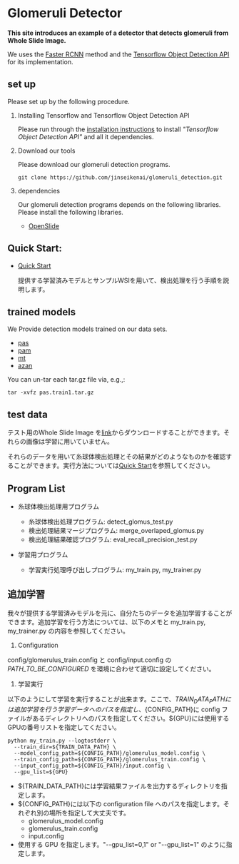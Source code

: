 # Glomeruli Detector
**This site introduces an example of a detector that detects glomeruli from Whole Slide Image.**

We uses the [Faster RCNN](https://arxiv.org/abs/1506.01497) method and the [Tensorflow Object Detection API](https://github.com/tensorflow/models/tree/master/research/object_detection) for its implementation.

## set up

Please set up by the following procedure.

1. Installing Tensorflow and Tensorflow Object Detection API

    Please run through the [installation instructions](https://github.com/tensorflow/models/blob/master/research/object_detection/g3doc/installation.md) to install *"Tensorflow Object Detection API"* and all it dependencies.

2. Download our tools

    Please download our glomeruli detection programs.

    ```
    git clone https://github.com/jinseikenai/glomeruli_detection.git
    ```

1. dependencies

    Our glomeruli detection programs depends on the following libraries. Please install the following libraries.

    * [OpenSlide](https://openslide.org/)

## Quick Start:

  * [Quick Start](https://github.com/jinseikenai/glomeruli_detection/blob/master/detecting_glomeruli.md)

    提供する学習済みモデルとサンプルWSIを用いて、検出処理を行う手順を説明します。

## trained models

  We Provide detection models trained on our data sets.

  * [pas](http://www.m.u-tokyo.ac.jp/medinfo/download/jinai/faster_rcnn/trained_models/pas_train1.tar.gz)
  * [pam](http://www.m.u-tokyo.ac.jp/medinfo/download/jinai/faster_rcnn/trained_models/pam_train1.tar.gz)
  * [mt](http://www.m.u-tokyo.ac.jp/medinfo/download/jinai/faster_rcnn/trained_models/mt_train1.tar.gz)
  * [azan](http://www.m.u-tokyo.ac.jp/medinfo/download/jinai/faster_rcnn/trained_models/azan_train1.tar.gz)

  You can un-tar each tar.gz file via, e.g.,:

  ```
  tar -xvfz pas.train1.tar.gz
  ```

## test data

  テスト用のWhole Slide Image を[link](http://www.m.u-tokyo.ac.jp/medinfo/download/jinai/faster_rcnn/test_data.tar.gz)からダウンロードすることができます。それらの画像は学習に用いていません。

  それらのデータを用いて糸球体検出処理とその結果がどのようなものかを確認することができます。実行方法については[Quick Start](https://github.com/jinseikenai/glomeruli_detection/blob/master/detecting_glomeruli.md)を参照してください。

## Program List
* 糸球体検出処理用プログラム
  * 糸球体検出処理プログラム: detect_glomus_test.py
  * 検出処理結果マージプログラム: merge_overlaped_glomus.py
  * 検出処理結果確認プログラム: eval_recall_precision_test.py

* 学習用プログラム
  * 学習実行処理呼び出しプログラム: my_train.py, my_trainer.py

## 追加学習

  我々が提供する学習済みモデルを元に、自分たちのデータを追加学習することができます。追加学習を行う方法については、以下のメモと my_train.py, my_trainer.py の内容を参照してください。

1. Configuration

  config/glomerulus_train.config と config/input.config の *PATH_TO_BE_CONFIGURED* を環境に合わせて適切に設定してください。
　
1. 学習実行

  以下のようにして学習を実行することが出来ます。ここで、${TRAIN_DATA_PATH}には追加学習を行う学習データへのパスを指定し、${CONFIG_PATH}に config ファイルがあるディレクトリへのパスを指定してください。${GPU}には使用するGPUの番号リストを指定してください。

  ```
  python my_train.py --logtostderr \
    --train_dir=${TRAIN_DATA_PATH} \
    --model_config_path=${CONFIG_PATH}/glomerulus_model.config \
    --train_config_path=${CONFIG_PATH}/glomerulus_train.config \
    --input_config_path=${CONFIG_PATH}/input.config \
    --gpu_list=${GPU}
  ```

  * ${TRAIN_DATA_PATH}には学習結果ファイルを出力するディレクトリを指定します。
  * ${CONFIG_PATH}には以下の configuration file へのパスを指定します。それぞれ別の場所を指定して大丈夫です。
    * glomerulus_model.config
    * glomerulus_train.config
    * input.config
  * 使用する GPU を指定します。"--gpu_list=0,1" or "--gpu_list=1" のように指定します。


